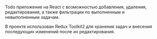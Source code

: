 Todo приложение на React с возможностью добавления, удаления, редактирования, а также фильтрации по выполненным и невыполненным задачам.

В проекте использован Redux Toolkit2 для хранения задач и внесения последующих изменений после их редактирования.
